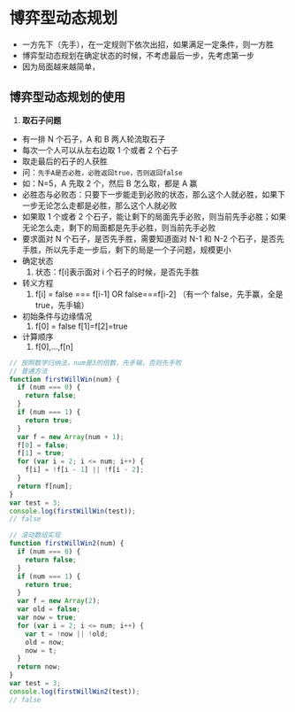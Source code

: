 # 博弈型动态规划

- 一方先下（先手），在一定规则下依次出招，如果满足一定条件，则一方胜
- 博弈型动态规划在确定状态的时候，不考虑最后一步，先考虑第一步
- 因为局面越来越简单，

## 博弈型动态规划的使用

1. **取石子问题**

- 有一排 N 个石子，A 和 B 两人轮流取石子
- 每次一个人可以从左右边取 1 个或者 2 个石子
- 取走最后的石子的人获胜
- 问：`先手A是否必胜，必胜返回true，否则返回false`
- 如：N=5，A 先取 2 个，然后 B 怎么取，都是 A 赢
- 必胜态与必败态：只要下一步能走到必败的状态，那么这个人就必胜，如果下一步无论怎么走都是必胜，那么这个人就必败
- 如果取 1 个或者 2 个石子，能让剩下的局面先手必败，则当前先手必胜；如果无论怎么走，剩下的局面都是先手必胜，则当前先手必败
- 要求面对 N 个石子，是否先手胜，需要知道面对 N-1 和 N-2 个石子，是否先手胜，所以先手走一步后，剩下的局是一个子问题，规模更小
- 确定状态
  1. 状态：f[i]表示面对 i 个石子的时候，是否先手胜
- 转义方程
  1. f[i] = false === f[i-1] OR false===f[i-2] （有一个 false，先手赢，全是 true，先手输）
- 初始条件与边缘情况
  1. f[0] = false f[1]=f[2]=true
- 计算顺序
  1. f[0],...,f[n]

```js
// 按照数学归纳法，num是3的倍数，先手输，否则先手败
// 普通方法
function firstWillWin(num) {
  if (num === 0) {
    return false;
  }
  if (num === 1) {
    return true;
  }
  var f = new Array(num + 1);
  f[0] = false;
  f[1] = true;
  for (var i = 2; i <= num; i++) {
    f[i] = !f[i - 1] || !f[i - 2];
  }
  return f[num];
}
var test = 3;
console.log(firstWillWin(test));
// false
```

```js
// 滚动数组实现
function firstWillWin2(num) {
  if (num === 0) {
    return false;
  }
  if (num === 1) {
    return true;
  }
  var f = new Array(2);
  var old = false;
  var now = true;
  for (var i = 2; i <= num; i++) {
    var t = !now || !old;
    old = now;
    now = t;
  }
  return now;
}
var test = 3;
console.log(firstWillWin2(test));
// false
```
